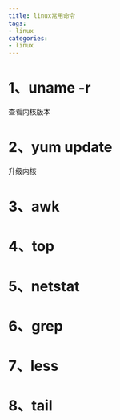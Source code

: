 ```yaml
---
title: linux常用命令
tags: 
- linux
categories:
- linux
---
```


# 1、uname -r

查看内核版本

# 2、yum update

升级内核

# 3、awk
# 4、top
# 5、netstat
# 6、grep
# 7、less
# 8、tail

